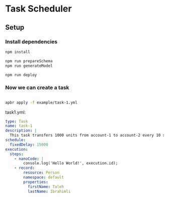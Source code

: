 Task Scheduler
========

## Setup

### Install dependencies

```bash
npm install

npm run prepareSchema
npm run generateModel

npm run deploy
```

### Now we can create a task

```bash

apbr apply -f example/task-1.yml

```

task1.yml:

```yaml
type: Task
name: task-1
description: |
  This task transfers 1000 units from account-1 to account-2 every 10 seconds.
schedule:
  fixedDelay: 15000
execution:
  steps:
    - nanoCode: |
        console.log('Hello World!', execution.id);
    - record:
        resource: Person
        namespace: default
        properties:
          firstName: Taleh
          lastName: Ibrahimli
```